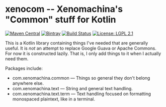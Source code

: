 # xenocom -- Xenomachina's "Common" stuff for Kotlin

[![Maven Central](https://img.shields.io/maven-central/v/com.xenomachina/xenocom.svg)](https://mvnrepository.com/artifact/com.xenomachina/xenocom)
[![Bintray](https://img.shields.io/bintray/v/xenomachina/maven/xenocom.svg)](https://bintray.com/xenomachina/maven/xenocom/%5FlatestVersion)
[![Build Status](https://travis-ci.org/xenomachina/xenocom.svg?branch=master)](https://travis-ci.org/xenomachina/xenocom)
[![License: LGPL 2.1](https://img.shields.io/badge/license-LGPL--2.1-blue.svg)](https://www.gnu.org/licenses/old-licenses/lgpl-2.1.en.html)

This is a Kotlin library containing things I've needed that are generally
useful. It is *not* an attempt to replace Google Guava or Apache Commons. For
now it is constructed lazily. That is, I only add things to it when I actually
need them.

Packages include:

- com.xenomachina.common — Things so general they don't belong anywhere else.
- com.xenomachina.text — String and general text handling.
- com.xenomachina.text.term — Text handling focused on formatting monospaced plaintext, like in a terminal.
